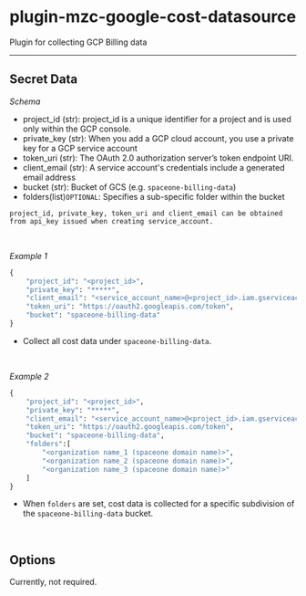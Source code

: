# plugin-mzc-google-cost-datasource

Plugin for collecting GCP Billing data

---

## Secret Data

*Schema*

* project_id (str): project_id is a unique identifier for a project and is used only within the GCP console.
* private_key (str): When you add a GCP cloud account, you use a private key for a GCP service account
* token_uri (str): The OAuth 2.0 authorization server’s token endpoint URI.
* client_email (str): A service account's credentials include a generated email address
* bucket (str): Bucket of GCS (e.g. `spaceone-billing-data`)
* folders(list)`OPTIONAL`: Specifies a sub-specific folder within the bucket

```
project_id, private_key, token_uri and client_email can be obtained from api_key issued when creating service_account.  

```

<br>

*Example 1*

```python
{
    "project_id": "<project_id>",
    "private_key": "*****",
    "client_email": "<service_account_name>@<project_id>.iam.gserviceaccount.com",
    "token_uri": "https://oauth2.googleapis.com/token",
    "bucket": "spaceone-billing-data"
}
```

- Collect all cost data under `spaceone-billing-data`.

<br>

*Example 2*
```python
{
    "project_id": "<project_id>",
    "private_key": "*****",
    "client_email": "<service_account_name>@<project_id>.iam.gserviceaccount.com",
    "token_uri": "https://oauth2.googleapis.com/token",
    "bucket": "spaceone-billing-data",
    "folders":[
        "<organization name_1 (spaceone domain name)>",
        "<organization name_2 (spaceone domain name)>",
        "<organization name_3 (spaceone domain name)>"
    ]
}
```

- When `folders` are set, cost data is collected for a specific subdivision of the `spaceone-billing-data` bucket.

<br>

## Options

Currently, not required.